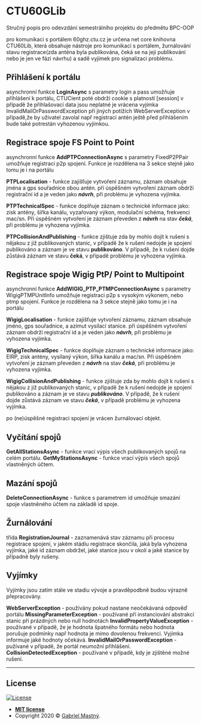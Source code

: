# CTU60GLib

Stručný popis pro odevzdání semestrálního projektu do předmětu BPC-OOP

pro komunikaci s portálem 60ghz.ctu.cz je určena net core knihovna CTU60Lib, 
která obsahuje nástroje pro komunikaci s portálem, 
žurnálování stavu registrace(zda anténa byla publikována, čeká se na její publikování nebo je jen ve fázi návrhu)
a sadě vyjímek pro signalizaci problému. 

## Přihlášení k portálu
asynchronní funkce **LoginAsync** s parametry login a pass umožňuje přihlášení k portálu, CTUCient poté obdrží cookie s platností [session] v případě že přihlašovací data jsou neplatné je vrácena vyjímka InvalidMailOrPasswordException při jiných potížích WebServerException v případě,že by uživatel zavolal např registraci antén ještě před přihlášením bude také potrestán vyhozenou vyjímkou.

## Registrace spoje  FS Point to Point
asynchronní funkce **AddPTPConnectionAsync** s parametry FixedP2PPair umožňuje registraci p2p spojení. Funkce je rozdělena na 3 sekce stejně jako tomu je i na portálu

**PTPLocalisation** - funkce zajišťuje vytvoření záznamu, záznam obsahuje jména a  gps souřadnice obou antén. při úspěšném vytvoření záznam obdrží registrační id a je veden jako ***návrh***, při problému je vyhozena vyjímka.

**PTPTechnicalSpec** - funkce doplňuje záznam o technické informace jako: zisk antény, šířka kanálu, vyzařovaný výkon, modulační schéma, frekvenci mac/sn. Při úspěšném vytvoření je záznam převeden z ***návrh*** na stav ***čeká***, při problému je vyhozena vyjímka.

**PTPCollisionAndPublishing** - funkce zjištuje zda by mohlo dojít k rušení s nějakou z již publikovaných stanic, v případě že k rušení nedojde je spojení publikováno a záznam je ve stavu **publikováno**. V případě, že k rušení dojde zůstává záznam ve stavu **čeká**, v případě problému je vyhozena vyjímka.



## Registrace spoje Wigig PtP/ Point to Multipoint
asynchronní funkce **AddWIGIG_PTP_PTMPConnectionAsync** s parametry WigigPTMPUnitInfo umožňuje registraci p2p s vysokým výkonem, nebo ptmp spojení.
Funkce je rozdělena na 3 sekce stejně jako tomu je i na portálu

**WigigLocalisation** - funkce zajišťuje vytvoření záznamu, záznam obsahuje jméno, gps souřadnice, a azimut vysílací stanice. při úspěšném vytvoření záznam obdrží registrační id a je veden jako ***návrh***, při problému je vyhozena vyjímka.

**WigigTechnicalSpec**  - funkce doplňuje záznam o technické informace jako: EIRP, zisk antény, vysílaný výkon, šířka kanálu a mac/sn. Při úspěšném vytvoření je záznam převeden z ***návrh*** na stav ***čeká***, při problému je vyhozena vyjímka.

**WigigCollisionAndPublishing** - funkce zjištuje zda by mohlo dojít k rušení s nějakou z již publikovaných stanic, v případě že k rušení nedojde je spojení publikováno a záznam je ve stavu ***publikováno***. V případě, že k rušení dojde zůstává záznam ve stavu ***čeká***, v případě problému je vyhozena vyjímka.

po (ne)úspěšné registraci spojení je vrácen žurnálovací objekt.

## Vyčítání spojů
**GetAllStationsAsync** - funkce vrací výpis všech publikovaných spojů na celém portálu.
**GetMyStationsAsync** - funkce vrací výpis všech spojů vlastněných účtem.

## Mazání spojů
**DeleteConnectionAsync** - funkce s parametrem id umožňuje smazání spoje vlastněného účtem na základě id spoje.

## Žurnálování
třída **RegistrationJournal** - zaznamenává stav záznamu při procesu registrace spojení, v jakém stádiu registrace skončila, jaká byla vyhozena vyjímka, jaké id záznam obdržel, jaké stanice jsou v okolí a jaké stanice by případně byly rušeny.

## Vyjímky

Vyjímky jsou zatím stále ve stadiu vývoje a pravděpodbně budou výrazně přepracovány.

**WebServerException** - používány pokud nastane neočekávaná odpověď portálu
**MissingParameterException** - používané při instanciování abstrakcí stanic při prázdných nebo null hodnotách
**InvalidPropertyValueException** - používané v případě, že je hodnota špatného formátu nebo hodnota porušuje podmínky např hodnota je mimo dovolenou frekvenci. Vyjímka informuje jaké hodnoty očekává.
**InvalidMailOrPasswordException** - pužívané v případě, že portál neumožní přihlášení.
**CollisionDetectedException** - používané v případě, kdy je zjištěné možné rušení.


---

## License

[![License](http://img.shields.io/:license-mit-blue.svg?style=flat-square)](http://badges.mit-license.org)

- **[MIT license](https://choosealicense.com/licenses/mit/)**
- Copyright 2020 © <a href="https://github.com/GabrielMastny" target="_blank">Gabriel Mastný</a>.
